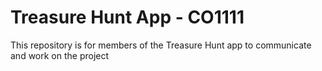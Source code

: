 # Treasure Hunt App - CO1111 
This repository is for members of the Treasure Hunt app to communicate and work on the project

